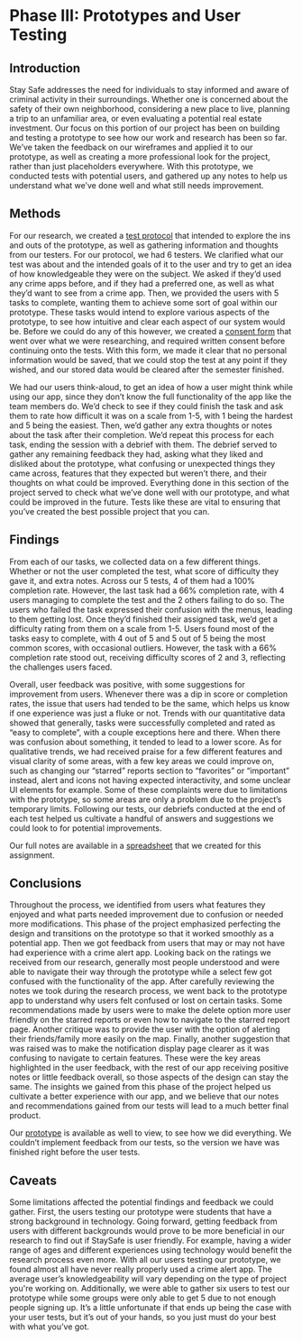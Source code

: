 # Phase III: Prototypes and User Testing

## Introduction

Stay Safe addresses the need for individuals to stay informed and aware of criminal activity in their surroundings. Whether one is concerned about the safety of their own neighborhood, considering a new place to live, planning a trip to an unfamiliar area, or even evaluating a potential real estate investment. Our focus on this portion of our project has been on building and testing a prototype to see how our work and research has been so far. We’ve taken the feedback on our wireframes and applied it to our prototype, as well as creating a more professional look for the project, rather than just placeholders everywhere. With this prototype, we conducted tests with potential users, and gathered up any notes to help us understand what we’ve done well and what still needs improvement.

## Methods


For our research, we created a [test protocol](StaySafe_Test_Protocol_Script.pdf) that intended to explore the ins and outs of the prototype, as well as gathering information and thoughts from our testers. For our protocol, we had 6 testers. We clarified what our test was about and the intended goals of it to the user and try to get an idea of how knowledgeable they were on the subject. We asked if they’d used any crime apps before, and if they had a preferred one, as well as what they’d want to see from a crime app. Then, we provided the users with 5 tasks to complete, wanting them to achieve some sort of goal within our prototype. These tasks would intend to explore various aspects of the prototype, to see how intuitive and clear each aspect of our system would be. Before we could do any of this however, we created a [consent form](INFORMED_CONSENT_FORM.pdf) that went over what we were researching, and required written consent before continuing onto the tests. With this form, we made it clear that no personal information would be saved, that we could stop the test at any point if they wished, and our stored data would be cleared after the semester finished.

We had our users think-aloud, to get an idea of how a user might think while using our app, since they don’t know the full functionality of the app like the team members do. We’d check to see if they could finish the task and ask them to rate how difficult it was on a scale from 1-5, with 1 being the hardest and 5 being the easiest. Then, we’d gather any extra thoughts or notes about the task after their completion. We’d repeat this process for each task, ending the session with a debrief with them. The debrief served to gather any remaining feedback they had, asking what they liked and disliked about the prototype, what confusing or unexpected things they came across, features that they expected but weren’t there, and their thoughts on what could be improved. Everything done in this section of the project served to check what we’ve done well with our prototype, and what could be improved in the future. Tests like these are vital to ensuring that you’ve created the best possible project that you can.

## Findings


From each of our tasks, we collected data on a few different things. Whether or not the user completed the test, what score of difficulty they gave it, and extra notes. Across our 5 tests, 4 of them had a 100% completion rate. However, the last task had a 66% completion rate, with 4 users managing to complete the test and the 2 others failing to do so. The users who failed the task expressed their confusion with the menus, leading to them getting lost. Once they’d finished their assigned task, we’d get a difficulty rating from them on a scale from 1-5. Users found most of the tasks easy to complete, with 4 out of 5 and 5 out of 5 being the most common scores, with occasional outliers. However, the task with a 66% completion rate stood out, receiving difficulty scores of 2 and 3, reflecting the challenges users faced.

Overall, user feedback was positive, with some suggestions for improvement from users. Whenever there was a dip in score or completion rates, the issue that users had tended to be the same, which helps us know if one experience was just a fluke or not. Trends with our quantitative data showed that generally, tasks were successfully completed and rated as “easy to complete”, with a couple exceptions here and there. When there was confusion about something, it tended to lead to a lower score. As for qualitative trends, we had received praise for a few different features and visual clarity of some areas, with a few key areas we could improve on, such as changing our “starred” reports section to “favorites” or “important” instead, alert and icons not having expected interactivity, and some unclear UI elements for example. Some of these complaints were due to limitations with the prototype, so some areas are only a problem due to the project’s temporary limits. Following our tests, our debriefs conducted at the end of each test helped us cultivate a handful of answers and suggestions we could look to for potential improvements.

Our full notes are available in a [spreadsheet](spreadsheet_merged.pdf) that we created for this assignment.


## Conclusions



Throughout the process, we identified from users what features they enjoyed and what parts needed improvement due to confusion or needed more modifications. This phase of the project emphasized perfecting the design and transitions on the prototype so that it worked smoothly as a potential app. Then we got feedback from users that may or may not have had experience with a crime alert app. Looking back on the ratings we received from our research, generally most people understood and were able to navigate their way through the prototype while a select few got confused with the functionality of the app. After carefully reviewing the notes we took during the research process, we went back to the prototype app to understand why users felt confused or lost on certain tasks. Some recommendations made by users were to make the delete option more user friendly on the starred reports or even how to navigate to the starred report page. Another critique was to provide the user with the option of alerting their friends/family more easily on the map. Finally, another suggestion that was raised was to make the notification display page clearer as it was confusing to navigate to certain features. These were the key areas highlighted in the user feedback, with the rest of our app receiving positive notes or little feedback overall, so those aspects of the design can stay the same. The insights we gained from this phase of the project helped us cultivate a better experience with our app, and we believe that our notes and recommendations gained from our tests will lead to a much better final product.


Our [prototype](https://www.figma.com/proto/IM5jBCK9K5tjQa3mwCc5cH/User-Scenario-Wireframe?node-id=98-2919&t=VIT6COEQUJwPKgJA-1) is available as well to view, to see how we did everything. We couldn’t implement feedback from our tests, so the version we have was finished right before the user tests.


## Caveats

Some limitations affected the potential findings and feedback we could gather. First, the users testing our prototype were students that have a strong background in technology. Going forward, getting feedback from users with different backgrounds would prove to be more beneficial in our research to find out if StaySafe is user friendly. For example, having a wider range of ages and different experiences using technology would benefit the research process even more. With all our users testing our prototype, we found almost all have never really properly used a crime alert app. The average user’s knowledgeability will vary depending on the type of project you're working on. Additionally, we were able to gather six users to test our prototype while some groups were only able to get 5 due to not enough people signing up. It’s a little unfortunate if that ends up being the case with your user tests, but it’s out of your hands, so you just must do your best with what you’ve got. 


